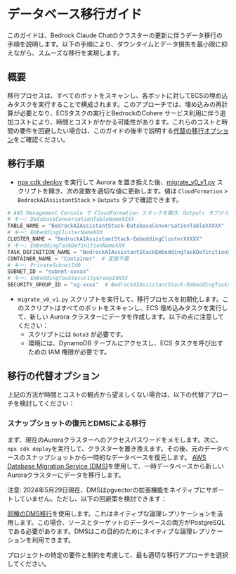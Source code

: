 # データベース移行ガイド

このガイドは、Bedrock Claude Chatのクラスターの更新に伴うデータ移行の手順を説明します。以下の手順により、ダウンタイムとデータ損失を最小限に抑えながら、スムーズな移行を実現します。

## 概要

移行プロセスは、すべてのボットをスキャンし、各ボットに対してECSの埋め込みタスクを実行することで構成されます。このアプローチでは、埋め込みの再計算が必要となり、ECSタスクの実行とBedrockのCohere サービス利用に伴う追加コストにより、時間とコストがかかる可能性があります。これらのコストと時間の要件を回避したい場合は、このガイドの後半で説明する[代替の移行オプション](#alternative-migration-options)をご確認ください。

## 移行手順

- [npx cdk deploy](../README.md#deploy-using-cdk) を実行して Aurora を置き換えた後、[migrate_v0_v1.py](./migrate_v0_v1.py) スクリプトを開き、次の変数を適切な値に更新します。値は `CloudFormation` > `BedrockAIAssistantStack` > `Outputs` タブで確認できます。

```py
# AWS Management Console で CloudFormation スタックを開き、Outputs タブから値をコピーしてください。
# キー: DatabaseConversationTableNameXXXX
TABLE_NAME = "BedrockAIAssistantStack-DatabaseConversationTableXXXXX"
# キー: EmbeddingClusterNameXXX
CLUSTER_NAME = "BedrockAIAssistantStack-EmbeddingClusterXXXXX"
# キー: EmbeddingTaskDefinitionNameXXX
TASK_DEFINITION_NAME = "BedrockAIAssistantStackEmbeddingTaskDefinitionXXXXX"
CONTAINER_NAME = "Container"  # 変更不要
# キー: PrivateSubnetId0
SUBNET_ID = "subnet-xxxxx"
# キー: EmbeddingTaskSecurityGroupIdXXX
SECURITY_GROUP_ID = "sg-xxxx"  # BedrockAIAssistantStack-EmbeddingTaskSecurityGroupXXXXX
```

- `migrate_v0_v1.py` スクリプトを実行して、移行プロセスを初期化します。このスクリプトはすべてのボットをスキャンし、ECS 埋め込みタスクを実行して、新しい Aurora クラスターにデータを作成します。以下の点に注意してください：
  - スクリプトには `boto3` が必要です。
  - 環境には、DynamoDB テーブルにアクセスし、ECS タスクを呼び出すための IAM 権限が必要です。

## 移行の代替オプション

上記の方法が時間とコストの観点から望ましくない場合は、以下の代替アプローチを検討してください：

### スナップショットの復元とDMSによる移行

まず、現在のAuroraクラスターへのアクセスパスワードをメモします。次に、`npx cdk deploy`を実行して、クラスターを置き換えます。その後、元のデータベースのスナップショットから一時的なデータベースを復元します。
[AWS Database Migration Service (DMS)](https://aws.amazon.com/dms/)を使用して、一時データベースから新しいAuroraクラスターにデータを移行します。

注意: 2024年5月29日現在、DMSはpgvectorの拡張機能をネイティブにサポートしていません。ただし、以下の回避策を検討できます：

[同種のDMS移行](https://docs.aws.amazon.com/dms/latest/userguide/dm-migrating-data.html)を使用します。これはネイティブな論理レプリケーションを活用します。この場合、ソースとターゲットのデータベースの両方がPostgreSQLである必要があります。DMSはこの目的のためにネイティブな論理レプリケーションを利用できます。

プロジェクトの特定の要件と制約を考慮して、最も適切な移行アプローチを選択してください。